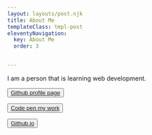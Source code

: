 ```yaml
---
layout: layouts/post.njk
title: About Me
templateClass: tmpl-post
eleventyNavigation:
  key: About Me
  order: 3


---
```


I am a person that is learning web development.



<button type="button"><a href="https://github.com/NigelHargraves">Github profile page</a></button>

<button type="button"><a href="https://codepen.io/your-work/">Code pen my work</a></button>

<button type="button"><a href="https://nigelhargraves.github.io/">Github.io</a></button>
